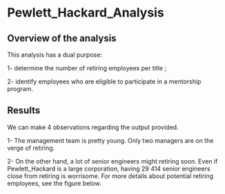 # Pewlett_Hackard_Analysis

## Overview of the analysis
This analysis has a dual purpose: 

1- determine the number of retiring employees per title ;

2- identify employees who are eligible to participate in a mentorship program.

## Results 
We can make 4 observations regarding the output provided. 

1- The management team is pretty young. Only two managers are on the verge of retiring. 

2- On the other hand, a lot of senior engineers might retiring soon. Even if Pewlett_Hackard is a large corporation, having 29 414 senior engineers close from retiring is worrisome. For more details about potential retiring employees, see the figure below. 


